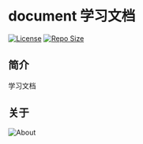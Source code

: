 # document 学习文档

[![License](https://img.shields.io/github/license/ALI1416/document?label=License)](https://opensource.org/licenses/BSD-3-Clause)
[![Repo Size](https://img.shields.io/github/repo-size/ALI1416/document?label=Repo%20Size&color=success)](https://github.com/ALI1416/document/archive/refs/heads/master.zip)

## 简介

学习文档

## 关于

<object data="https://404z.cn/images/about.svg" style="max-width:100%;">
  <picture>
    <source media="(prefers-color-scheme: dark)" srcset="https://404z.cn/images/about.dark.svg">
    <img alt="About" src="https://404z.cn/images/about.light.svg">
  </picture>
</object>
